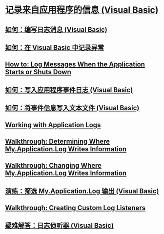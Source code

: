 # [记录来自应用程序的信息 (Visual Basic)](logging-information-from-the-application.md)
## [如何：编写日志消息 (Visual Basic)](how-to-write-log-messages.md)
## [如何：在 Visual Basic 中记录异常](how-to-log-exceptions.md)
## [How to: Log Messages When the Application Starts or Shuts Down](TocOutOfQuery)
## [如何：写入应用程序事件日志 (Visual Basic)](how-to-write-to-an-application-event-log.md)
## [如何：将事件信息写入文本文件 (Visual Basic)](how-to-write-event-information-to-a-text-file.md)
## [Working with Application Logs](TocOutOfQuery)
## [Walkthrough: Determining Where My.Application.Log Writes Information](TocOutOfQuery)
## [Walkthrough: Changing Where My.Application.Log Writes Information](TocOutOfQuery)
## [演练：筛选 My.Application.Log 输出 (Visual Basic)](walkthrough-filtering-my-application-log-output.md)
## [Walkthrough: Creating Custom Log Listeners](TocOutOfQuery)
## [疑难解答：日志侦听器 (Visual Basic)](troubleshooting-log-listeners.md)
